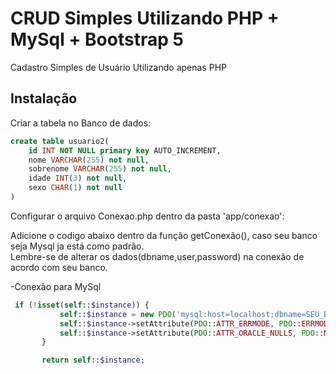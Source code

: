 # CRUD Simples Utilizando PHP + MySql + Bootstrap 5
Cadastro Simples de Usuário Utilizando apenas PHP 

## Instalação


Criar a tabela no Banco de dados:

```sql
create table usuario2(
    id INT NOT NULL primary key AUTO_INCREMENT,
    nome VARCHAR(255) not null,
    sobrenome VARCHAR(255) not null,
    idade INT(3) not null,
    sexo CHAR(1) not null
)
```

Configurar o arquivo Conexao.php dentro da pasta 'app/conexao': <br>

Adicione o codigo abaixo dentro da função getConexão(), caso seu banco seja Mysql ja está como padrão.<br>
Lembre-se de alterar os dados(dbname,user,password) na conexão de acordo com seu banco.

-Conexão para MySql
```php
 if (!isset(self::$instance)) {
           self::$instance = new PDO('mysql:host=localhost;dbname=SEU_BANCO', '', '', array(PDO::MYSQL_ATTR_INIT_COMMAND => "SET NAMES utf8"));
           self::$instance->setAttribute(PDO::ATTR_ERRMODE, PDO::ERRMODE_EXCEPTION);
           self::$instance->setAttribute(PDO::ATTR_ORACLE_NULLS, PDO::NULL_EMPTY_STRING);
       }

       return self::$instance;
```
